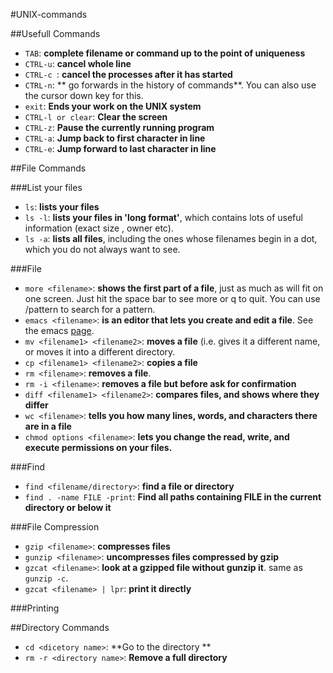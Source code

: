 #UNIX-commands

##Usefull Commands
- `TAB`: **complete filename or command up to the point of uniqueness**
- `CTRL-u`: **cancel whole line**
- `CTRL-c `: **cancel the processes after it has started**
- `CTRL-n`: ** go forwards in the history of commands**. You can also use the cursor down key for this.
- `exit`: **Ends your work on the UNIX system**
- `CTRL-l or clear`: **Clear the screen**
- `CTRL-z`: **Pause the currently running program**
- `CTRL-a`: **Jump back to first character in line** 
- `CTRL-e`: **Jump forward to last character in line** 

##File Commands

###List your files
- `ls`: **lists your files**
- `ls -l`: **lists your files in 'long format'**, which contains lots of useful information (exact size , owner etc).
- `ls -a`: **lists all files**, including the ones whose filenames begin in a dot, which you do not always want to see.


###File
- `more <filename>`: **shows the first part of a file**, just as much as will fit on one screen. Just hit the space bar to see more or q to quit. You can use /pattern to search for a pattern.
- `emacs <filename>`: **is an editor that lets you create and edit a file**. See the emacs [page](http://mally.stanford.edu/~sr/computing/emacs.html).
- `mv <filename1> <filename2>`: **moves a file** (i.e. gives it a different name, or moves it into a different directory.
- `cp <filename1> <filename2>`: **copies a file**
- `rm <filename>`:  **removes a file**. 
- `rm -i <filename>`:  **removes a file but before ask for confirmation** 
- `diff <filename1> <filename2>`: **compares files, and shows where they differ**
- `wc <filename>`: **tells you how many lines, words, and characters there are in a file**
- `chmod options <filename>`: **lets you change the read, write, and execute permissions on your files.**


###Find
- `find <filename/directory>`: **find a file or directory**
- `find . -name FILE -print`: **Find all paths containing FILE in the current directory or below it**

###File Compression
- `gzip <filename>`: **compresses files**
- `gunzip <filename>`: **uncompresses files compressed by gzip**
- `gzcat <filename>`: **look at a gzipped file without gunzip it**. same as `gunzip -c`. 
- `gzcat <filename> | lpr`: **print it directly**

###Printing

##Directory Commands
- `cd <dicetory name>`: **Go to the directory **
- `rm -r <directory name>`: **Remove a full directory**
